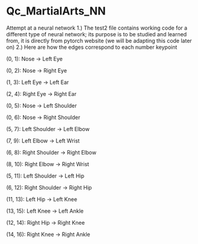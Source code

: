 # Qc_MartialArts_NN
Attempt at a neural network
1.) The test2 file contains working code for a different type of neural network; its purpose is to be studied and learned from, it is directly from pytorch website (we will be adapting this code later on)
2.) Here are how the edges correspond to each number keypoint 

(0, 1): Nose → Left Eye

(0, 2): Nose → Right Eye

(1, 3): Left Eye → Left Ear

(2, 4): Right Eye → Right Ear

(0, 5): Nose → Left Shoulder

(0, 6): Nose → Right Shoulder

(5, 7): Left Shoulder → Left Elbow

(7, 9): Left Elbow → Left Wrist

(6, 8): Right Shoulder → Right Elbow

(8, 10): Right Elbow → Right Wrist

(5, 11): Left Shoulder → Left Hip

(6, 12): Right Shoulder → Right Hip

(11, 13): Left Hip → Left Knee

(13, 15): Left Knee → Left Ankle

(12, 14): Right Hip → Right Knee

(14, 16): Right Knee → Right Ankle